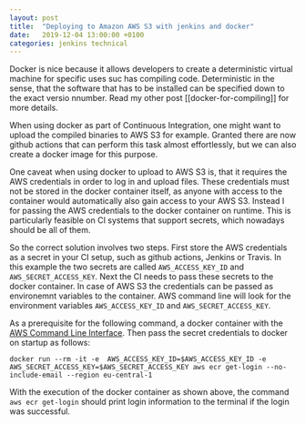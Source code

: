```yaml
---
layout: post
title:  "Deploying to Amazon AWS S3 with jenkins and docker"
date:   2019-12-04 13:00:00 +0100
categories: jenkins technical
---
```


Docker is nice because it allows developers to create a deterministic virtual machine for specific uses suc has compiling code. Deterministic in the sense, that the software that has to be installed can be specified down to the exact versio nnumber. Read my other post [[docker-for-compiling]] for more details.

When using docker as part of Continuous Integration, one might want to upload the compiled binaries to AWS S3 for example. Granted there are now github actions that can perform this task almost effortlessly, but we can also create a docker image for this purpose.

One caveat when using docker to upload to AWS S3 is, that it requires the AWS credentials in order to log in and upload files. These credentials must not be stored in the docker container itself, as anyone with access to the container would automatically also gain access to your AWS S3. Instead I for passing the AWS credentials to the docker container on runtime. This is particularly feasible on CI systems that support secrets, which nowadays should be all of them.

So the correct solution involves two steps. First store the AWS credentials as a secret in your CI setup, such as github actions, Jenkins or Travis. In this example the two secrets are called `AWS_ACCESS_KEY_ID` and `AWS_SECRET_ACCESS_KEY`. Next the CI needs to pass these secrets to the docker container. In case of AWS S3 the credentials can be  passed as environemnt variables to the container. AWS command line will look for the environment variables `AWS_ACCESS_KEY_ID` and `AWS_SECRET_ACCESS_KEY`.

As a prerequisite for the following command, a docker container with the [AWS Command Line Interface](https://docs.aws.amazon.com/cli/). Then pass the secret credentials to docker on startup as follows:

```
docker run --rm -it -e  AWS_ACCESS_KEY_ID=$AWS_ACCESS_KEY_ID -e AWS_SECRET_ACCESS_KEY=$AWS_SECRET_ACCESS_KEY aws ecr get-login --no-include-email --region eu-central-1
```

With the execution of the docker container as shown above, the command `aws ecr get-login` should print login information to the terminal if the login was successful.